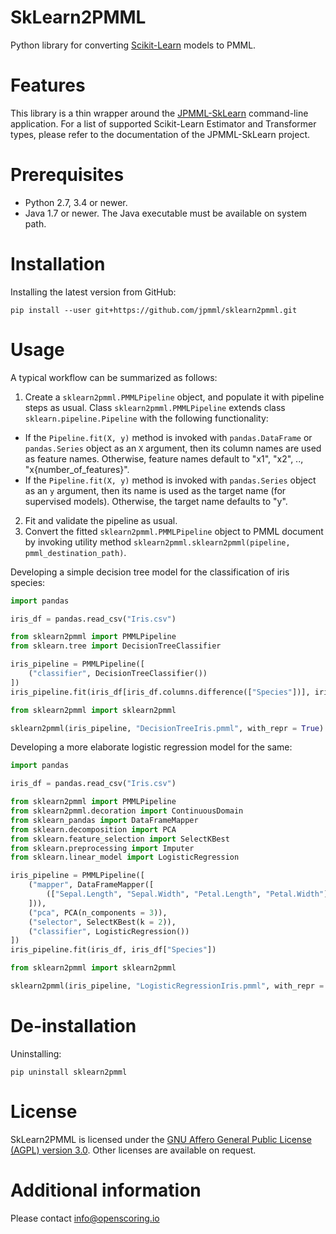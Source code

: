 SkLearn2PMML
============

Python library for converting [Scikit-Learn](http://scikit-learn.org/) models to PMML.

# Features #

This library is a thin wrapper around the [JPMML-SkLearn](https://github.com/jpmml/jpmml-sklearn) command-line application. For a list of supported Scikit-Learn Estimator and Transformer types, please refer to the documentation of the JPMML-SkLearn project.

# Prerequisites #

* Python 2.7, 3.4 or newer.
* Java 1.7 or newer. The Java executable must be available on system path.

# Installation #

Installing the latest version from GitHub:

```
pip install --user git+https://github.com/jpmml/sklearn2pmml.git
```

# Usage #

A typical workflow can be summarized as follows:

1. Create a `sklearn2pmml.PMMLPipeline` object, and populate it with pipeline steps as usual. Class `sklearn2pmml.PMMLPipeline` extends class `sklearn.pipeline.Pipeline` with the following functionality:
  * If the `Pipeline.fit(X, y)` method is invoked with `pandas.DataFrame` or `pandas.Series` object as an `X` argument, then its column names are used as feature names. Otherwise, feature names default to "x1", "x2", .., "x{number_of_features}".
  * If the `Pipeline.fit(X, y)` method is invoked with `pandas.Series` object as an `y` argument, then its name is used as the target name (for supervised models). Otherwise, the target name defaults to "y".
2. Fit and validate the pipeline as usual.
3. Convert the fitted `sklearn2pmml.PMMLPipeline` object to PMML document by invoking utility method `sklearn2pmml.sklearn2pmml(pipeline, pmml_destination_path)`.

Developing a simple decision tree model for the classification of iris species:

```python
import pandas

iris_df = pandas.read_csv("Iris.csv")

from sklearn2pmml import PMMLPipeline
from sklearn.tree import DecisionTreeClassifier

iris_pipeline = PMMLPipeline([
	("classifier", DecisionTreeClassifier())
])
iris_pipeline.fit(iris_df[iris_df.columns.difference(["Species"])], iris_df["Species"])

from sklearn2pmml import sklearn2pmml

sklearn2pmml(iris_pipeline, "DecisionTreeIris.pmml", with_repr = True)
```

Developing a more elaborate logistic regression model for the same:

```python
import pandas

iris_df = pandas.read_csv("Iris.csv")

from sklearn2pmml import PMMLPipeline
from sklearn2pmml.decoration import ContinuousDomain
from sklearn_pandas import DataFrameMapper
from sklearn.decomposition import PCA
from sklearn.feature_selection import SelectKBest
from sklearn.preprocessing import Imputer
from sklearn.linear_model import LogisticRegression

iris_pipeline = PMMLPipeline([
	("mapper", DataFrameMapper([
		(["Sepal.Length", "Sepal.Width", "Petal.Length", "Petal.Width"], [ContinuousDomain(), Imputer()])
	])),
	("pca", PCA(n_components = 3)),
	("selector", SelectKBest(k = 2)),
	("classifier", LogisticRegression())
])
iris_pipeline.fit(iris_df, iris_df["Species"])

from sklearn2pmml import sklearn2pmml

sklearn2pmml(iris_pipeline, "LogisticRegressionIris.pmml", with_repr = True)
```

# De-installation #

Uninstalling:

```
pip uninstall sklearn2pmml
```

# License #

SkLearn2PMML is licensed under the [GNU Affero General Public License (AGPL) version 3.0](http://www.gnu.org/licenses/agpl-3.0.html). Other licenses are available on request.

# Additional information #

Please contact [info@openscoring.io](mailto:info@openscoring.io)

